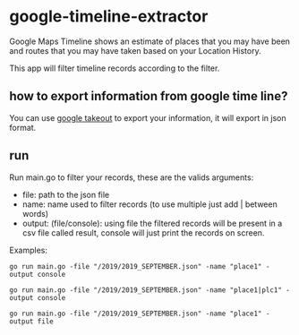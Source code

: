 # google-timeline-extractor
Google Maps Timeline shows an estimate of places that you may have been and routes that you may have taken based on your Location History.

This app will filter timeline records according to the filter.

## how to export information from google time line?
You can use [google takeout](https://takeout.google.com/) to export your information, it will export in json format.

## run
Run main.go to filter your records, these are the valids arguments:
- file: path to the json file
- name: name used to filter records (to use multiple just add | between words)
- output: (file/console): using file the filtered records will be present in a csv file called result, console will just print the records on screen.

Examples:
```
go run main.go -file "/2019/2019_SEPTEMBER.json" -name "place1" -output console
```
```
go run main.go -file "/2019/2019_SEPTEMBER.json" -name "place1|plc1" -output console
```
```
go run main.go -file "/2019/2019_SEPTEMBER.json" -name "place1" -output file
```